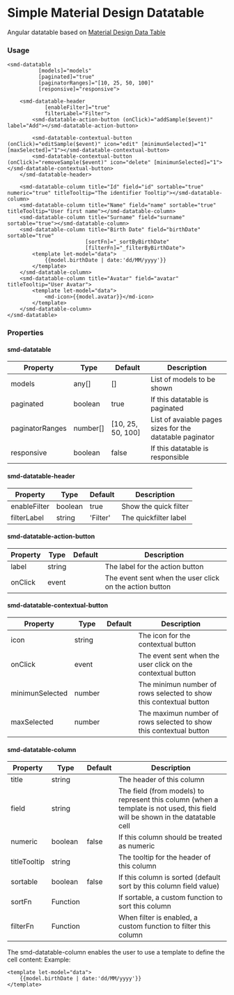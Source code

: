 # Simple Material Design Datatable

Angular datatable based on [Material Design Data Table](https://material.io/guidelines/components/data-tables.html)

### Usage

    <smd-datatable
              [models]="models"
              [paginated]="true"
              [paginatorRanges]="[10, 25, 50, 100]"
              [responsive]="responsive">

        <smd-datatable-header
                [enableFilter]="true"
                filterLabel="Filter">
            <smd-datatable-action-button (onClick)="addSample($event)" label="Add"></smd-datatable-action-button>
    
            <smd-datatable-contextual-button (onClick)="editSample($event)" icon="edit" [minimunSelected]="1" [maxSelected]="1"></smd-datatable-contextual-button>
            <smd-datatable-contextual-button (onClick)="removeSample($event)" icon="delete" [minimunSelected]="1"></smd-datatable-contextual-button>
        </smd-datatable-header>
    
        <smd-datatable-column title="Id" field="id" sortable="true" numeric="true" titleTooltip="The identifier Tooltip"></smd-datatable-column>
        <smd-datatable-column title="Name" field="name" sortable="true" titleTooltip="User first name"></smd-datatable-column>
        <smd-datatable-column title="Surname" field="surname" sortable="true"></smd-datatable-column>
        <smd-datatable-column title="Birth Date" field="birthDate" sortable="true"
                             [sortFn]="_sortByBirthDate"
                             [filterFn]="_filterByBirthDate">
            <template let-model="data">
                {{model.birthDate | date:'dd/MM/yyyy'}}
            </template>
        </smd-datatable-column>
        <smd-datatable-column title="Avatar" field="avatar" titleTooltip="User Avatar">
            <template let-model="data">
                <md-icon>{{model.avatar}}</md-icon>
            </template>
        </smd-datatable-column>
    </smd-datatable>
    
### Properties

#### smd-datatable

| Property         | Type         | Default             | Description                                     |
|------------------|--------------|---------------------|-------------------------------------------------|
| models           | any[]        | []                  | List of models to be shown                      |
| paginated        | boolean      | true                | If this datatable is paginated                      |
| paginatorRanges  | number[]     | \[10, 25, 50, 100]  | List of avaiable pages sizes for the datatable paginator                      |
| responsive       | boolean      | false               | If this datatable is responsible                      |


#### smd-datatable-header

| Property         | Type         | Default             | Description                                     |
|------------------|--------------|---------------------|-------------------------------------------------|
| enableFilter     | boolean      | true                | Show the quick filter                           |
| filterLabel      | string       | 'Filter'            | The quickfilter label                           |

#### smd-datatable-action-button

| Property         | Type         | Default             | Description                                     |
|------------------|--------------|---------------------|-------------------------------------------------|
| label            | string       |                     | The label for the action button                 |
| onClick          | event        |                     | The event sent when the user click on the action button |

#### smd-datatable-contextual-button

| Property         | Type         | Default             | Description                                     |
|------------------|--------------|---------------------|-------------------------------------------------|
| icon             | string       |                     | The icon for the contextual button              |
| onClick          | event        |                     | The event sent when the user click on the contextual button |
| minimunSelected  | number       |                     | The minimun number of rows selected to show this contextual button |
| maxSelected      | number       |                     | The maximun number of rows selected to show this contextual button |


#### smd-datatable-column

| Property         | Type         | Default             | Description                                     |
|------------------|--------------|---------------------|-------------------------------------------------|
| title            | string       |                     | The header of this column                       |
| field            | string       |                     | The field (from models) to represent this column (when a template is not used, this field will be shown in the datatable cell|
| numeric          | boolean      | false               | If this column should be treated as numeric     |
| titleTooltip     | string       |                     | The tooltip for the header of this column       |
| sortable         | boolean      | false               | If this column is sorted (default sort by this column field value) |
| sortFn           | Function     |                     | If sortable, a custom function to sort this column |
| filterFn         | Function     |                     | When filter is enabled, a custom function to filter this column |

The smd-datatable-column enables the user to use a template to define the cell content:
Example:

    <template let-model="data">
        {{model.birthDate | date:'dd/MM/yyyy'}}
    </template>
    